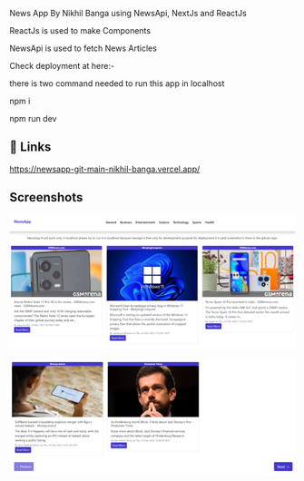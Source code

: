 News App By Nikhil Banga using NewsApi, NextJs and ReactJs 

ReactJs is used to make Components

NewsApi is used to fetch News Articles

Check deployment at here:-

there is two command needed to run this app in localhost

npm i

npm run dev




## 🔗 Links


https://newsapp-git-main-nikhil-banga.vercel.app/
## Screenshots

![](https://github.com/nikhil-banga/newsapp/blob/main/Screenshots/1.png?raw=true)

![](https://github.com/nikhil-banga/newsapp/blob/main/Screenshots/2.png?raw=true)

